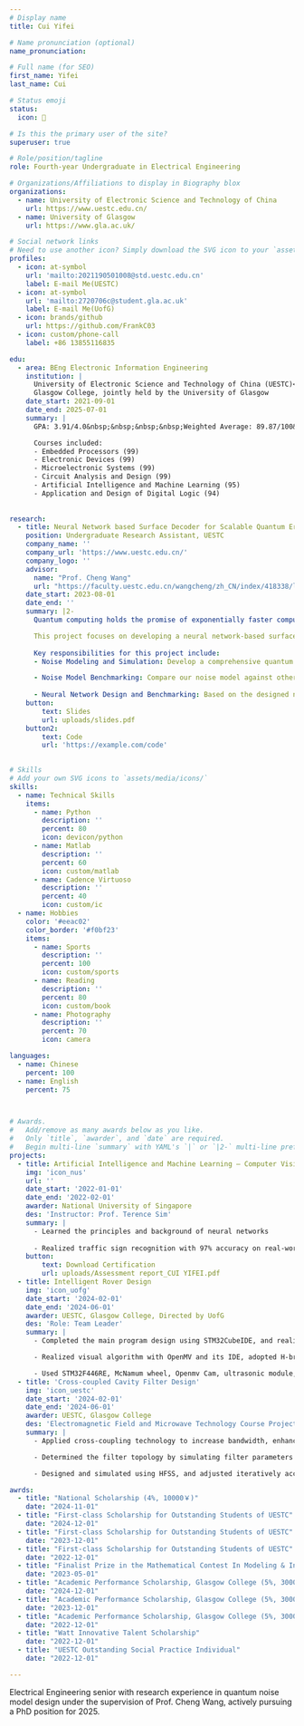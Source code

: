 ```yaml
---
# Display name
title: Cui Yifei

# Name pronunciation (optional)
name_pronunciation: 

# Full name (for SEO)
first_name: Yifei 
last_name: Cui

# Status emoji
status:
  icon: 📸

# Is this the primary user of the site?
superuser: true

# Role/position/tagline
role: Fourth-year Undergraduate in Electrical Engineering

# Organizations/Affiliations to display in Biography blox
organizations:
  - name: University of Electronic Science and Technology of China 
    url: https://www.uestc.edu.cn/
  - name: University of Glasgow
    url: https://www.gla.ac.uk/

# Social network links
# Need to use another icon? Simply download the SVG icon to your `assets/media/icons/` folder.
profiles:
  - icon: at-symbol
    url: 'mailto:2021190501008@std.uestc.edu.cn'
    label: E-mail Me(UESTC)
  - icon: at-symbol
    url: 'mailto:2720706c@student.gla.ac.uk'
    label: E-mail Me(UofG)
  - icon: brands/github
    url: https://github.com/FrankC03
  - icon: custom/phone-call
    label: +86 13855116835

edu:
  - area: BEng Electronic Information Engineering
    institution: |
      University of Electronic Science and Technology of China (UESTC)<br>
      Glasgow College, jointly held by the University of Glasgow
    date_start: 2021-09-01
    date_end: 2025-07-01
    summary: |
      GPA: 3.91/4.0&nbsp;&nbsp;&nbsp;&nbsp;Weighted Average: 89.87/100&nbsp;&nbsp;&nbsp;&nbsp;Ranking: 4/247(1.6%)

      Courses included:
      - Embedded Processors (99)
      - Electronic Devices (99)
      - Microelectronic Systems (99)
      - Circuit Analysis and Design (99)
      - Artificial Intelligence and Machine Learning (95)
      - Application and Design of Digital Logic (94)
  
      
research:
  - title: Neural Network based Surface Decoder for Scalable Quantum Error Correction
    position: Undergraduate Research Assistant, UESTC
    company_name: ''
    company_url: 'https://www.uestc.edu.cn/'
    company_logo: ''
    advisor:
      name: "Prof. Cheng Wang"
      url: "https://faculty.uestc.edu.cn/wangcheng/zh_CN/index/418338/list/index.htm"  # Replace with the actual URL
    date_start: 2023-08-01
    date_end: ''
    summary: |2-
      Quantum computing holds the promise of exponentially faster computation for complex problems, but it faces a significant hurdle: quantum noise. Surface code error correction, a leading approach for handling these errors, becomes computationally intensive for decoding as systems scale. Traditional decoding algorithms, such as Minimum Weight Perfect Matching (MWPM), struggle to balance efficiency and scalability.

      This project focuses on developing a neural network-based surface decoder to address the challenges of scalable quantum error correction. By utilizing machine learning techniques, the decoder aims to provide faster and more accurate error correction, which can significantly improve the reliability of quantum systems as they grow in size and complexity. 
      
      Key responsibilities for this project include:
      - Noise Modeling and Simulation: Develop a comprehensive quantum noise model encompassing measurement errors, data qubit idling errors (simulated using parameters T1 and T2), syndrome extraction circuit errors, and qubit leakage errors. [Completed]

      - Noise Model Benchmarking: Compare our noise model against other common error models by evaluating the similarity between the error pair correlation matrices derived from repetition code experiments and simulations. [Near Completion]
      
      - Neural Network Design and Benchmarking: Based on the designed noise model, implement a neural network-based decoder aimed at improving upon traditional MWPM algorithm. [Early Development]
    button:
        text: Slides
        url: uploads/slides.pdf
    button2:
        text: Code
        url: 'https://example.com/code'
  

# Skills
# Add your own SVG icons to `assets/media/icons/`
skills:
  - name: Technical Skills
    items:
      - name: Python
        description: ''
        percent: 80
        icon: devicon/python
      - name: Matlab
        description: ''
        percent: 60
        icon: custom/matlab
      - name: Cadence Virtuoso
        description: ''
        percent: 40
        icon: custom/ic
  - name: Hobbies
    color: '#eeac02'
    color_border: '#f0bf23'
    items:
      - name: Sports
        description: ''
        percent: 100
        icon: custom/sports
      - name: Reading
        description: ''
        percent: 80
        icon: custom/book
      - name: Photography
        description: ''
        percent: 70
        icon: camera

languages:
  - name: Chinese
    percent: 100
  - name: English
    percent: 75



# Awards.
#   Add/remove as many awards below as you like.
#   Only `title`, `awarder`, and `date` are required.
#   Begin multi-line `summary` with YAML's `|` or `|2-` multi-line prefix and indent 2 spaces below.
projects:
  - title: Artificial Intelligence and Machine Learning – Computer Vision 
    img: 'icon_nus'
    url: ''
    date_start: '2022-01-01'
    date_end: '2022-02-01'
    awarder: National University of Singapore
    des: 'Instructor: Prof. Terence Sim'
    summary: |
      - Learned the principles and background of neural networks
      
      - Realized traffic sign recognition with 97% accuracy on real-world dataset, algorithm using the scikit-learn library and convolutional neural network in the python platform
    button:
        text: Download Certification
        url: uploads/Assessment report_CUI YIFEI.pdf
  - title: Intelligent Rover Design
    img: 'icon_uofg'
    date_start: '2024-02-01'
    date_end: '2024-06-01'
    awarder: UESTC, Glasgow College, Directed by UofG
    des: 'Role: Team Leader'
    summary: |
      - Completed the main program design using STM32CubeIDE, and realized the task execution and switching via polling and external environment interrupt

      - Realized visual algorithm with OpenMV and its IDE, adopted H-bridge to design the driver module PCB independently, and finished physical verification

      - Used STM32F446RE, McNamum wheel, Openmv Cam, ultrasonic module, DCDC power module, lithium battery and self-designed driven module to realize the hardware welding of the rover, and finally ensure the functions, including line patrol, direction sign and traffic light recognition, pedestrian and obstacle avoidance, wireless switch parking lever
  - title: 'Cross-coupled Cavity Filter Design'
    img: 'icon_uestc'
    date_start: '2024-02-01'
    date_end: '2024-06-01'
    awarder: UESTC, Glasgow College
    des: 'Electromagnetic Field and Microwave Technology Course Project'
    summary: |
      - Applied cross-coupling technology to increase bandwidth, enhance coupling, and provide additional attenuation

      - Determined the filter topology by simulating filter parameters with CoupleFil

      - Designed and simulated using HFSS, and adjusted iteratively according to the results until it meets the design requirements (center frequency: 1.5GHz; Bandwidth: 20MHz; Attenuation: >35dB@ (1520-1540) MHz; Insertion loss: <1dB return loss: >20dB)

awrds:
  - title: "National Scholarship (4%, 10000￥)"
    date: "2024-11-01"
  - title: "First-class Scholarship for Outstanding Students of UESTC"
    date: "2024-12-01"
  - title: "First-class Scholarship for Outstanding Students of UESTC"
    date: "2023-12-01"
  - title: "First-class Scholarship for Outstanding Students of UESTC"
    date: "2022-12-01"
  - title: "Finalist Prize in the Mathematical Contest In Modeling & Interdisciplinary Contest In Modeling (2%)"
    date: "2023-05-01"
  - title: "Academic Performance Scholarship, Glasgow College (5%, 30000￥)"
    date: "2024-12-01"
  - title: "Academic Performance Scholarship, Glasgow College (5%, 30000￥)"
    date: "2023-12-01"
  - title: "Academic Performance Scholarship, Glasgow College (5%, 30000￥)"
    date: "2022-12-01"
  - title: "Watt Innovative Talent Scholarship"
    date: "2022-12-01"
  - title: "UESTC Outstanding Social Practice Individual"
    date: "2022-12-01" 

---
```


Electrical Engineering senior with research experience in quantum noise model design under the supervision of Prof. Cheng Wang, actively pursuing a PhD position for 2025.
